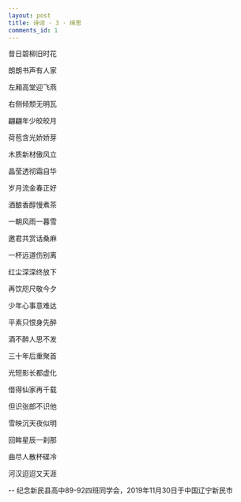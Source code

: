 ```yaml
---
layout: post
title: 诗词 · 3 · 绮思
comments_id: 1
---
```


昔日碧柳旧时花

朗朗书声有人家

左厢高堂迎飞燕

右侧倾颓无明瓦

翩翩年少皎皎月

荷苞含光娇娇芽

木质新材傲风立

晶莹透彻霜自华

岁月流金春正好

酒酿香醇慢煮茶

一朝风雨一暮雪

邀君共赏话桑麻

一杯远道伤别离

红尘深深终放下

再饮咫尺敬今夕

少年心事意难达

平素只恨身先醉

酒不醉人思不发

三十年后重聚首

光短影长都虚化

借得仙家再千载

但识张郎不识他

雪映沉天夜似明

回眸星辰一刹那

曲尽人散杯碟冷

河汉迢迢又天涯


-- 纪念新民县高中89-92四班同学会，2019年11月30日于中国辽宁新民市
